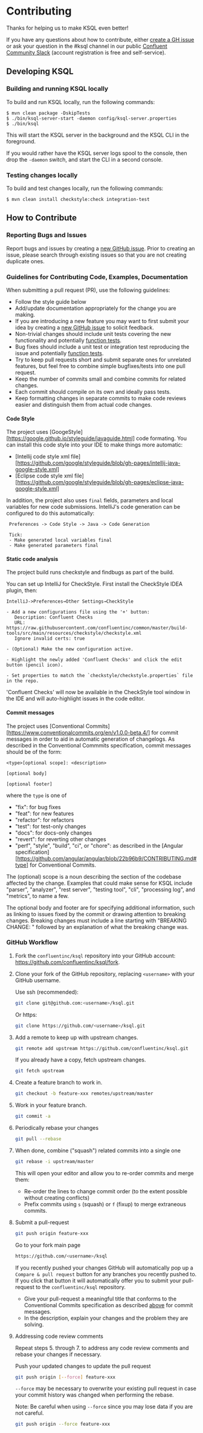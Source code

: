 # Contributing

Thanks for helping us to make KSQL even better!

If you have any questions about how to contribute, either [create a GH issue](https://github.com/confluentinc/ksql/issues) or ask your question in the #ksql channel in our public [Confluent Community Slack](https://slackpass.io/confluentcommunity) (account registration is free and self-service).


## Developing KSQL

### Building and running KSQL locally

To build and run KSQL locally, run the following commands:

```shell
$ mvn clean package -DskipTests
$ ./bin/ksql-server-start -daemon config/ksql-server.properties
$ ./bin/ksql
```

This will start the KSQL server in the background and the KSQL CLI in the
foreground.

If you would rather have the KSQL server logs spool to the console, then
drop the `-daemon` switch, and start the CLI in a second console.


### Testing changes locally

To build and test changes locally, run the following commands:

```shell
$ mvn clean install checkstyle:check integration-test
```


## How to Contribute

### Reporting Bugs and Issues

Report bugs and issues by creating a [new GitHub issue](https://github.com/confluentinc/ksql/issues).
Prior to creating an issue, please search through existing issues so that you are not creating duplicate ones.


### Guidelines for Contributing Code, Examples, Documentation

When submitting a pull request (PR), use the following guidelines:

* Follow the style guide below
* Add/update documentation appropriately for the change you are making.
* If you are introducing a new feature you may want to first submit your idea by creating a [new GitHub issue](https://github.com/confluentinc/ksql/issues) to solicit feedback.
* Non-trivial changes should include unit tests covering the new functionality and potentially [function tests](ksql-engine/src/test/resources/query-validation-tests/README.md).
* Bug fixes should include a unit test or integration test reproducing the issue and potentially [function tests](ksql-engine/src/test/resources/query-validation-tests/README.md).
* Try to keep pull requests short and submit separate ones for unrelated features, but feel free to combine simple bugfixes/tests into one pull request.
* Keep the number of commits small and combine commits for related changes.
* Each commit should compile on its own and ideally pass tests.
* Keep formatting changes in separate commits to make code reviews easier and distinguish them from actual code changes.

#### Code Style

The project uses [GoogeStyle][https://google.github.io/styleguide/javaguide.html] code formating.
You can install this code style into your IDE to make things more automatic:
 * [Intellij code style xml file][https://github.com/google/styleguide/blob/gh-pages/intellij-java-google-style.xml]
 * [Eclipse code style xml file][https://github.com/google/styleguide/blob/gh-pages/eclipse-java-google-style.xml]

In addition, the project also uses `final` fields, parameters and local variables for new code submissions.
IntelliJ's code generation can be configured to do this automatically:

     Preferences -> Code Style -> Java -> Code Generation

     Tick:
     - Make generated local variables final
     - Make generated parameters final

#### Static code analysis

The project build runs checkstyle and findbugs as part of the build.

You can set up IntelliJ for CheckStyle. First install the CheckStyle IDEA plugin, then:

    IntelliJ->Preferences→Other Settings→CheckStyle

    - Add a new configurations file using the '+' button:
       Description: Confluent Checks
       URL: https://raw.githubusercontent.com/confluentinc/common/master/build-tools/src/main/resources/checkstyle/checkstyle.xml
       Ignore invalid certs: true

    - (Optional) Make the new configuration active.

    - Highlight the newly added 'Confluent Checks' and click the edit button (pencil icon).

    - Set properties to match the `checkstyle/checkstyle.properties` file in the repo.

'Confluent Checks' will now be available in the CheckStyle tool window in the IDE and will auto-highlight issues in the code editor.

#### Commit messages

The project uses [Conventional Commits][https://www.conventionalcommits.org/en/v1.0.0-beta.4/] for commit messages
in order to aid in automatic generation of changelogs. As described in the Conventional Commmits specification,
commit messages should be of the form:

    <type>[optional scope]: <description>

    [optional body]

    [optional footer]

where the `type` is one of
 * "fix": for bug fixes
 * "feat": for new features
 * "refactor": for refactors
 * "test": for test-only changes
 * "docs": for docs-only changes
 * "revert": for reverting other changes
 * "perf", "style", "build", "ci", or "chore": as described in the [Angular specification][https://github.com/angular/angular/blob/22b96b9/CONTRIBUTING.md#type] for Conventional Commits.

The (optional) scope is a noun describing the section of the codebase affected by the change.
Examples that could make sense for KSQL include "parser", "analyzer", "rest server", "testing tool",
"cli", "processing log", and "metrics", to name a few.

The optional body and footer are for specifying additional information, such as linking to issues fixed by the commit
or drawing attention to breaking changes.
Breaking changes must include a line starting with "BREAKING CHANGE: " followed by an explanation of what the breaking change was.

### GitHub Workflow

1. Fork the `confluentinc/ksql` repository into your GitHub account: https://github.com/confluentinc/ksql/fork.

2. Clone your fork of the GitHub repository, replacing `<username>` with your GitHub username.

   Use ssh (recommended):

   ```bash
   git clone git@github.com:<username>/ksql.git
   ```

   Or https:

   ```bash
   git clone https://github.com/<username>/ksql.git
   ```

3. Add a remote to keep up with upstream changes.

   ```bash
   git remote add upstream https://github.com/confluentinc/ksql.git
   ```

   If you already have a copy, fetch upstream changes.

   ```bash
   git fetch upstream
   ```

4. Create a feature branch to work in.

   ```bash
   git checkout -b feature-xxx remotes/upstream/master
   ```

5. Work in your feature branch.

   ```bash
   git commit -a
   ```

6. Periodically rebase your changes

   ```bash
   git pull --rebase
   ```

7. When done, combine ("squash") related commits into a single one

   ```bash
   git rebase -i upstream/master
   ```

   This will open your editor and allow you to re-order commits and merge them:
   - Re-order the lines to change commit order (to the extent possible without creating conflicts)
   - Prefix commits using `s` (squash) or `f` (fixup) to merge extraneous commits.

8. Submit a pull-request

   ```bash
   git push origin feature-xxx
   ```

   Go to your fork main page

   ```bash
   https://github.com/<username>/ksql
   ```

   If you recently pushed your changes GitHub will automatically pop up a `Compare & pull request` button for any branches you recently pushed to. If you click that button it will automatically offer you to submit your pull-request to the `confluentinc/ksql` repository.

   - Give your pull-request a meaningful title that conforms to the Conventional Commits specification
     as described [above](#commit-messages) for commit messages.
   - In the description, explain your changes and the problem they are solving.

9. Addressing code review comments

   Repeat steps 5. through 7. to address any code review comments and rebase your changes if necessary.

   Push your updated changes to update the pull request

   ```bash
   git push origin [--force] feature-xxx
   ```

   `--force` may be necessary to overwrite your existing pull request in case your
  commit history was changed when performing the rebase.

   Note: Be careful when using `--force` since you may lose data if you are not careful.

   ```bash
   git push origin --force feature-xxx
   ```

